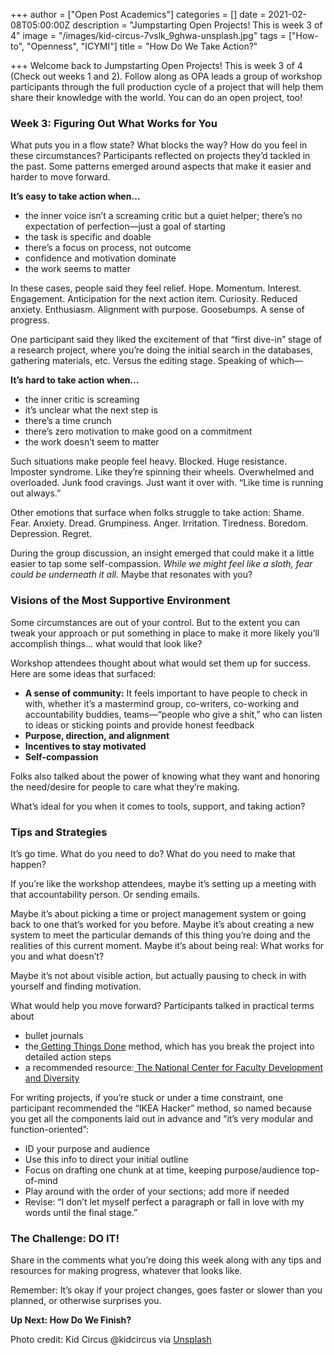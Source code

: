 +++
author = ["Open Post Academics"]
categories = []
date = 2021-02-08T05:00:00Z
description = "Jumpstarting Open Projects! This is week 3 of 4"
image = "/images/kid-circus-7vslk_9ghwa-unsplash.jpg"
tags = ["How-to", "Openness", "ICYMI"]
title = "How Do We Take Action?"

+++
Welcome back to Jumpstarting Open Projects! This is week 3 of 4 (Check out weeks 1 and 2). Follow along as OPA leads a group of workshop participants through the full production cycle of a project that will help them share their knowledge with the world. You can do an open project, too!

### **Week 3: Figuring Out What Works for You**

What puts you in a flow state? What blocks the way? How do you feel in these circumstances? Participants reflected on projects they’d tackled in the past. Some patterns emerged around aspects that make it easier and harder to move forward.

**It’s easy to take action when…**

* the inner voice isn’t a screaming critic but a quiet helper; there’s no expectation of perfection—just a goal of starting
* the task is specific and doable
* there’s a focus on process, not outcome
* confidence and motivation dominate
* the work seems to matter

In these cases, people said they feel relief. Hope. Momentum. Interest. Engagement. Anticipation for the next action item. Curiosity. Reduced anxiety. Enthusiasm. Alignment with purpose. Goosebumps. A sense of progress.

One participant said they liked the excitement of that “first dive-in” stage of a research project, where you’re doing the initial search in the databases, gathering materials, etc. Versus the editing stage. Speaking of which—

**It’s hard to take action when…**

* the inner critic is screaming
* it’s unclear what the next step is
* there’s a time crunch
* there’s zero motivation to make good on a commitment
* the work doesn’t seem to matter

Such situations make people feel heavy. Blocked. Huge resistance. Imposter syndrome. Like they’re spinning their wheels. Overwhelmed and overloaded. Junk food cravings. Just want it over with. “Like time is running out always.”

Other emotions that surface when folks struggle to take action: Shame. Fear. Anxiety. Dread. Grumpiness. Anger. Irritation. Tiredness. Boredom. Depression. Regret.

During the group discussion, an insight emerged that could make it a little easier to tap some self-compassion. _While we might feel like a sloth, fear could be underneath it all._ Maybe that resonates with you?

### **Visions of the Most Supportive Environment**

Some circumstances are out of your control. But to the extent you can tweak your approach or put something in place to make it more likely you’ll accomplish things… what would that look like?

Workshop attendees thought about what would set them up for success. Here are some ideas that surfaced:

* **A sense of community:** It feels important to have people to check in with, whether it’s a mastermind group, co-writers, co-working and accountability buddies, teams—“people who give a shit,” who can listen to ideas or sticking points and provide honest feedback
* **Purpose, direction, and alignment**
* **Incentives to stay motivated**
* **Self-compassion**

Folks also talked about the power of knowing what they want and honoring the need/desire for people to care what they’re making.

What’s ideal for you when it comes to tools, support, and taking action?

### **Tips and Strategies**

It’s go time. What do you need to do? What do you need to make that happen?

If you’re like the workshop attendees, maybe it’s setting up a meeting with that accountability person. Or sending emails.

Maybe it’s about picking a time or project management system or going back to one that’s worked for you before. Maybe it’s about creating a new system to meet the particular demands of this thing you’re doing and the realities of this current moment. Maybe it’s about being real: What works for you and what doesn’t?

Maybe it’s not about visible action, but actually pausing to check in with yourself and finding motivation.

What would help you move forward? Participants talked in practical terms about

* bullet journals
* the[ Getting Things Done](https://gettingthingsdone.com/) method, which has you break the project into detailed action steps
* a recommended resource:[ The National Center for Faculty Development and Diversity](https://www.facultydiversity.org/)

For writing projects, if you’re stuck or under a time constraint, one participant recommended the “IKEA Hacker” method, so named because you get all the components laid out in advance and “it’s very modular and function-oriented”:

* ID your purpose and audience
* Use this info to direct your initial outline
* Focus on drafting one chunk at at time, keeping purpose/audience top-of-mind
* Play around with the order of your sections; add more if needed
* Revise: “I don’t let myself perfect a paragraph or fall in love with my words until the final stage.”

### **The Challenge: DO IT!**

Share in the comments what you’re doing this week along with any tips and resources for making progress, whatever that looks like.

Remember: It’s okay if your project changes, goes faster or slower than you planned, or otherwise surprises you.

**Up Next: How Do We Finish?**

Photo credit: Kid Circus @kidcircus via [Unsplash](https://unsplash.com/)